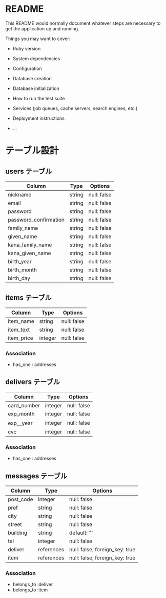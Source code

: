 # README

This README would normally document whatever steps are necessary to get the
application up and running.

Things you may want to cover:

* Ruby version

* System dependencies

* Configuration

* Database creation

* Database initialization

* How to run the test suite

* Services (job queues, cache servers, search engines, etc.)

* Deployment instructions

* ...

# テーブル設計

## users テーブル

| Column   | Type   | Options     |
| -------- | ------ | ----------- |
| nickname | string | null: false |
| email    | string | null: false |
| password | string | null: false |
| password_confirmation | string | null: false |
| family_name    | string | null: false |
| given_name | string | null: false |
| kana_family_name | string | null: false |
| kana_given_name    | string | null: false |
| birth_year | string | null: false |
| birth_month | string | null: false |
| birth_day | string | null: false |






## items テーブル

| Column | Type   | Options     |
| ------ | ------ | ----------- |
| item_name   | string | null: false |
| item_text | string | null: false |
| item_price    | integer | null: false |

### Association

- has_one : addresses

## delivers テーブル

| Column | Type  | Options                        |
| ------ | ---------- | ------------------------------ |
| card_number   | integer | null: false |
| exp_month   | integer  | null: false |
| exp＿year | integer | null: false |
| cvc   | integer | null: false |

### Association

- has_one : addresses

## messages テーブル

| Column  | Type       | Options                        |
| ------- | ---------- | ------------------------------ |
| post_code    | integer | null: false|
| pref    | string | null: false |
| city    | string | null: false|
| street    | string | null: false |
| building   | string | default: "" |
| tel    | integer | null: false |
| deliver    | references | null: false, foreign_key: true |
| item     | references | null: false, foreign_key: true |

### Association

- belongs_to :deliver
- belongs_to :item 